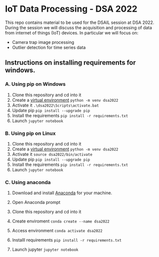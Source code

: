 # IoT Data Processing - DSA 2022

This repo contains material to be used for the DSAIL session at DSA 2022. During the session we will discuss the acquisition and processing of data from internet of things (IoT) devices. In particular we will focus on:
* Camera trap image processing
* Outlier detection for time series data

## Instructions on installing requirements for windows.

### A.  Using pip on Windows
1. Clone this repository and cd into it
2. Create a [virtual environment](https://docs.python.org/3/tutorial/venv.html)
 `python -m venv dsa2022`
3. Activate it
`.\dsa2022\Scripts\activate.bat`
4. Update pip `pip install --upgrade pip`
5. Install the requirements
`pip install -r requirements.txt`
6. Launch `jupyter notebook`

### B. Using pip on Linux 
1. Clone this repository and cd into it
2. Create a [virtual environment](https://docs.python.org/3/tutorial/venv.html)
 `python -m venv dsa2022`
3. Activate it
`source dsa2022/bin/activate`
4. Update pip `pip install --upgrade pip`
5. Install the requirements
`pip install -r requirements.txt`
6. Launch `jupyter notebook`

### C. Using anaconda 
1. Download and install [Anaconda](https://www.anaconda.com/products/distribution) for your machine.

2. Open Anaconda prompt

3. Clone this repository and cd into it

4.  Create enviroment `conda create --name dsa2022`

5. Access environment `conda activate dsa2022`

6. Installl requirements `pip install -r requirements.txt`

7. Launch jupyter `jupyter notebook`


